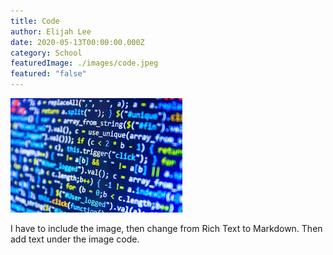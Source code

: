 ```yaml
---
title: Code
author: Elijah Lee
date: 2020-05-13T00:00:00.000Z
category: School
featuredImage: ./images/code.jpeg
featured: "false"
---
```

![code](images/code.jpeg "code")

I have to include the image, then change from Rich Text to Markdown. Then add text under the image code.
